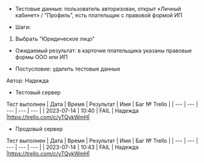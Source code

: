 * Тестовые данные: пользователь авторизован, открыт «Личный кабинет» / "Профиль", есть плательщик с правовой формой ИП

* Шаги:
1.	Выбрать "Юридическое лицо"





* Ожидаемый результат: в карточке плательщика указаны правовые формы ООО или ИП

* Постусловие: удалить тестовые данные

Автор: Надежда

* Тестовый сервер 

Тест выполнен
| Дата | Время | Результат | Имя | Баг № Trello |
| --- | --- | --- | --- | --- |
| 2023-07-14 | 10:40 | FAIL | Надежда |https://trello.com/c/yTQykWmH| 

* Продовый сервер

Тест выполнен
| Дата | Время | Результат | Имя | Баг № Trello |
| --- | --- | --- | --- | --- |
| 2023-07-14 | 10:43 | FAIL | Надежда |https://trello.com/c/yTQykWmH| 
